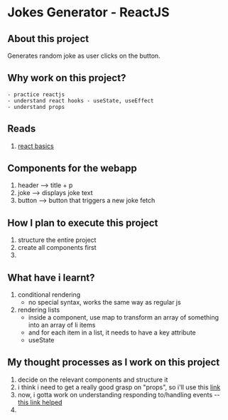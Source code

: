 # Jokes Generator - ReactJS

## About this project
Generates random joke as user clicks on the button.

## Why work on this project? 
    - practice reactjs
    - understand react hooks - useState, useEffect
    - understand props

## Reads
1. [react basics](https://react.dev/learn)

## Components for the webapp
1. header --> title + p
2. joke --> displays joke text
3. button --> button that triggers a new joke fetch

## How I plan to execute this project
1. structure the entire project
2. create all components first
3. 

## What have i learnt?
1. conditional rendering
    - no special syntax, works the same way as regular js
2. rendering lists
    - inside a component, use map to transform an array of something into an array of li items
    - and for each item in a list, it needs to have a key attribute
    - useState

## My thought processes as I work on this project
1. decide on the relevant components and structure it
2. i think i need to get a really good grasp on "props", so i'll use this [link](https://legacy.reactjs.org/tutorial/tutorial.html)
3. now, i gotta work on understanding responding to/handling events -- [this link helped](https://react.dev/learn)
4. 

